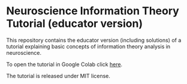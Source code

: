 # Neuroscience Information Theory Tutorial (educator version)
This repository contains the educator version (including solutions) of a tutorial explaining basic concepts of information theory analysis in neuroscience.

To open the tutorial in Google Colab click [here](https://colab.research.google.com/drive/1DLythOdC2VYr1yeVO2uquc5PreuaFnCg?usp=sharing).

The tutorial is released under MIT license.

